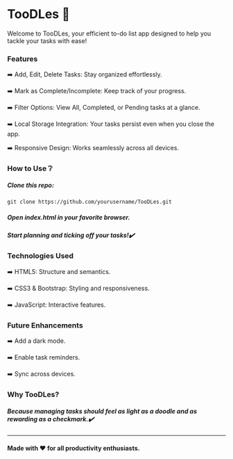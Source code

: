 # TooDLes 🌟

Welcome to TooDLes, your efficient to-do list app designed to help you tackle your tasks with ease!

### Features

➡️ Add, Edit, Delete Tasks: Stay organized effortlessly.

➡️ Mark as Complete/Incomplete: Keep track of your progress.

➡️ Filter Options: View All, Completed, or Pending tasks at a glance.

➡️ Local Storage Integration: Your tasks persist even when you close the app.

➡️ Responsive Design: Works seamlessly across all devices.

### How to Use ❔

##### Clone this repo:

```
git clone https://github.com/yourusername/TooDLes.git
```

##### Open index.html in your favorite browser.

##### Start planning and ticking off your tasks!✔️

### Technologies Used

➡️ HTML5: Structure and semantics.

➡️ CSS3 & Bootstrap: Styling and responsiveness.

➡️ JavaScript: Interactive features.

### Future Enhancements

➡️ Add a dark mode.

➡️ Enable task reminders.

➡️ Sync across devices.

### Why TooDLes?

##### Because managing tasks should feel as light as a doodle and as rewarding as a checkmark.✔️
----------------------------------------------------------------------------------------------
#### Made with ❤️ for all productivity enthusiasts.

